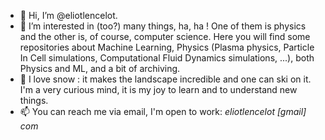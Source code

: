 - 👋 Hi, I’m @eliotlencelot.
- 👀 I’m interested in (too?) many things, ha, ha ! One of them is physics and the other is, of course, computer science. Here you will find some repositories about Machine Learning, Physics (Plasma physics, Particle In Cell simulations, Computational Fluid Dynamics simulations, ...), both Physics and ML, and a bit of archiving.
- 🌱 I love snow : it makes the landscape incredible and one can ski on it. I'm a very curious mind, it is my joy to learn and to understand new things.
- 📫 You can reach me via email, I'm open to work: _eliotlencelot [gmail] com_

<!---
eliotlencelot/eliotlencelot is a ✨ special ✨ repository because its `README.md` (this file) appears on your GitHub profile.
You can click the Preview link to take a look at your changes.
--->
